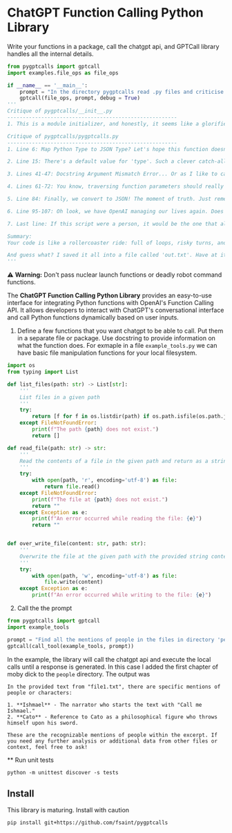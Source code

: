 # ChatGPT Function Calling Python Library

Write your functions in a package, call the chatgpt api, and GPTCall library handles all the internal details.

```python
from pygptcalls import gptcall
import examples.file_ops as file_ops

if __name__ == '__main__':
    prompt = "In the directory pygptcalls read .py files and criticise the code. Use a snarky tone and make jokes. Save the output in a file out.txt with the file where you found the code and the approximate line."
    gptcall(file_ops, prompt, debug = True)
'''
Critique of pygptcalls/__init__.py
-------------------------------------------------------
1. This is a module initializer, and honestly, it seems like a glorified import list. Did we really need to split everything into modules, or are we just trying to impress someone with our directory structure?

Critique of pygptcalls/pygptcalls.py
-------------------------------------------------------
1. Line 6: Map Python Type to JSON Type? Let's hope this function doesn't end up in a mapping mess like my GPS does when I try to find a coffee shop.

2. Line 15: There's a default value for 'type'. Such a clever catch-all! Too bad it mainly catches confusion instead of errors.

3. Lines 41-47: Docstring Argument Mismatch Error... Or as I like to call it, the classic "This function is not what I asked for" error. Nothing like a bit of humor in failing to match arguments!

4. Lines 61-72: You know, traversing function parameters should really come with a map. How many more regex patterns do we need to extract what we want? At this point, it feels like a treasure hunt!

5. Line 84: Finally, we convert to JSON! The moment of truth. Just remember, folks, no one said JSON is not a little bit of a monster.

6. Line 95-107: Oh look, we have OpenAI managing our lives again. Does anyone else feel like we're just one step away from Skynet?

7. Last line: If this script were a person, it would be the one that always needs to check if it needs to re-import everything on every run!

Summary:
Your code is like a rollercoaster ride: full of loops, risky turns, and in the end, you just want your $10 back. Remember, less is sometimes more, and try to keep your function call parameters a tad less like an old-school phonebook.

And guess what? I saved it all into a file called 'out.txt'. Have at it!
'''
```


⚠️ **Warning:** Don't pass nuclear launch functions or deadly robot command functions. 

The **ChatGPT Function Calling Python Library** provides an easy-to-use interface for integrating Python functions with OpenAI's Function Calling API. It allows developers to interact with ChatGPT's conversational interface and call Python functions dynamically based on user inputs.

1. Define a few functions that you want chatgpt to be able to call. Put them in a separate file or package. Use docstring to provide information on what the function does. For exmaple in a file `example_tools.py` we can have basic file manipulation functions for your local filesystem.

```python
import os
from typing import List

def list_files(path: str) -> List[str]:
    '''
    List files in a given path
    '''
    try:
        return [f for f in os.listdir(path) if os.path.isfile(os.path.join(path, f))]
    except FileNotFoundError:
        print(f"The path {path} does not exist.")
        return []

def read_file(path: str) -> str:
    '''
    Read the contents of a file in the given path and return as a string
    '''
    try:
        with open(path, 'r', encoding='utf-8') as file:
            return file.read()
    except FileNotFoundError:
        print(f"The file at {path} does not exist.")
        return ""
    except Exception as e:
        print(f"An error occurred while reading the file: {e}")
        return ""


def over_write_file(content: str, path: str):
    '''
    Overwrite the file at the given path with the provided string content.
    '''
    try:
        with open(path, 'w', encoding='utf-8') as file:
            file.write(content)
    except Exception as e:
        print(f"An error occurred while writing to the file: {e}")
```

2. Call the the prompt
   
```python
from pygptcalls import gptcall 
import example_tools

prompt = "Find all the mentions of people in the files in directory 'people'"
gptcall(call_tool(example_tools, prompt))
```

In the example, the library will call the chatgpt api and execute the local calls until a response is generated. In this case I added the first chapter of moby dick to the `people` directory. The output was

```
In the provided text from "file1.txt", there are specific mentions of people or characters:

1. **Ishmael** - The narrator who starts the text with "Call me Ishmael."
2. **Cato** - Reference to Cato as a philosophical figure who throws himself upon his sword.

These are the recognizable mentions of people within the excerpt. If you need any further analysis or additional data from other files or context, feel free to ask!
```


** Run unit tests
```
python -m unittest discover -s tests
```

## Install
This library is maturing. Install with caution
```
pip install git+https://github.com/fsaint/pygptcalls
```

